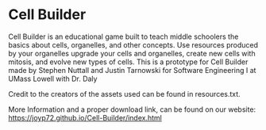# Cell Builder

Cell Builder is an educational game built to teach middle schoolers the basics about cells, organelles, and other concepts. Use resources produced by your organelles upgrade your cells and organelles, create new cells with mitosis, and evolve new types of cells. This is a prototype for Cell Builder made by Stephen Nuttall and Justin Tarnowski for Software Engineering I at UMass Lowell with Dr. Daly

Credit to the creators of the assets used can be found in resources.txt.

More Information and a proper download link, can be found on our website:
https://joyp72.github.io/Cell-Builder/index.html
